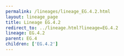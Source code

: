```yaml
---
permalink: /lineages/lineage_EG.4.2.html
layout: lineage_page
title: Lineage EG.4.2
redirect_to: ../lineage.html?lineage=EG.4.2
lineage: EG.4.2
parent: EG.4
children: ['EG.4.2']
---
```

